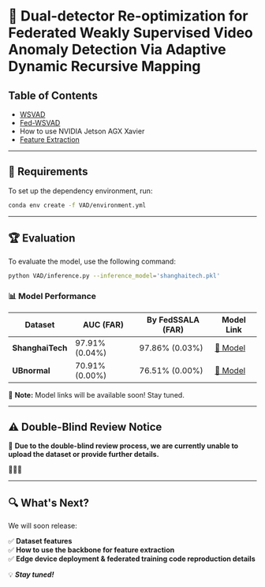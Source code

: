 
# 🎥 Dual-detector Re-optimization for Federated Weakly Supervised Video Anomaly Detection Via Adaptive Dynamic Recursive Mapping  

## Table of Contents
- [WSVAD](#-requirements)
- [Fed-WSVAD](https://github.com/rekkles2/Fed_WSVAD/blob/main/Fed_VAD/README.md)
- How to use NVIDIA Jetson AGX Xavier
- [Feature Extraction](https://github.com/rekkles2/Fed_WSVAD/blob/main/Backbone/README.md)

---

## 🔧 Requirements  

To set up the dependency environment, run:  

```bash
conda env create -f VAD/environment.yml
```

---

## 🏆 Evaluation  

To evaluate the model, use the following command:  

```bash
python VAD/inference.py --inference_model='shanghaitech.pkl'
```

### 📊 Model Performance  

| Dataset       | AUC (FAR)       | By FedSSALA (FAR) | Model Link  |
|--------------|----------------|-------------------|-------------|
| **ShanghaiTech** | 97.91% (0.04%) | 97.86% (0.03%)   | [🔗 Model](https://pan.baidu.com/s/1nYz0VatkQGyuTNvbQRMdZg) |
| **UBnormal**     | 70.91% (0.00%) | 76.51% (0.00%)   | [🔗 Model](https://pan.baidu.com/s/1nYz0VatkQGyuTNvbQRMdZg) |

📌 **Note:** Model links will be available soon! Stay tuned.  

---

## ⚠️ Double-Blind Review Notice  

📢 **Due to the double-blind review process, we are currently unable to upload the dataset or provide further details.**  

🚀🚀🚀  

---

## 🔍 What's Next?  

We will soon release:  

✅ **Dataset features**  
✅ **How to use the backbone for feature extraction**  
✅ **Edge device deployment & federated training code reproduction details**  

💡 ***Stay tuned!***  

